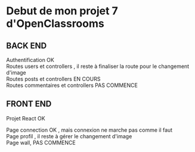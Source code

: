 # Debut de mon projet 7 d'OpenClassrooms

## BACK END

Authentification OK  
Routes users et controllers , il reste à finaliser la route pour le changement d'image  
Routes posts et controllers EN COURS  
Routes commentaires et controllers PAS COMMENCE  

## FRONT END

Projet React OK  

Page connection OK , mais connexion ne marche pas comme il faut  
Page profil , il reste à gérer le changement d'image  
Page wall, PAS COMMENCE  

